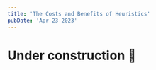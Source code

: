 ```yaml
---
title: 'The Costs and Benefits of Heuristics'
pubDate: 'Apr 23 2023'
---
```


# Under construction 🚧
